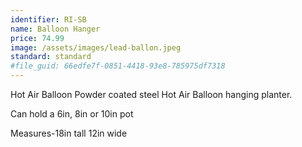 ```yaml
---
identifier: RI-SB
name: Balloon Hanger
price: 74.99
image: /assets/images/lead-ballon.jpeg
standard: standard
#file_guid: 66edfe7f-0851-4418-93e8-785975df7318
---
```

Hot Air Balloon
Powder coated steel Hot Air Balloon hanging planter.


Can hold a 6in, 8in or 10in pot


Measures-18in tall 12in wide
